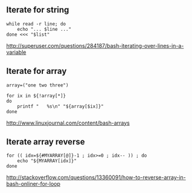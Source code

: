 Iterate for string
------------------

	while read -r line; do
	    echo "... $line ..."
	done <<< "$list"

http://superuser.com/questions/284187/bash-iterating-over-lines-in-a-variable

Iterate for array
-----------------

	array=("one two three")

	for ix in ${!array[*]}
	do
	    printf "   %s\n" "${array[$ix]}"
	done

http://www.linuxjournal.com/content/bash-arrays

Iterate array reverse
---------------------

	for (( idx=${#MYARRAY[@]}-1 ; idx>=0 ; idx-- )) ; do
	    echo "${MYARRAY[idx]}"
	done

http://stackoverflow.com/questions/13360091/how-to-reverse-array-in-bash-onliner-for-loop
